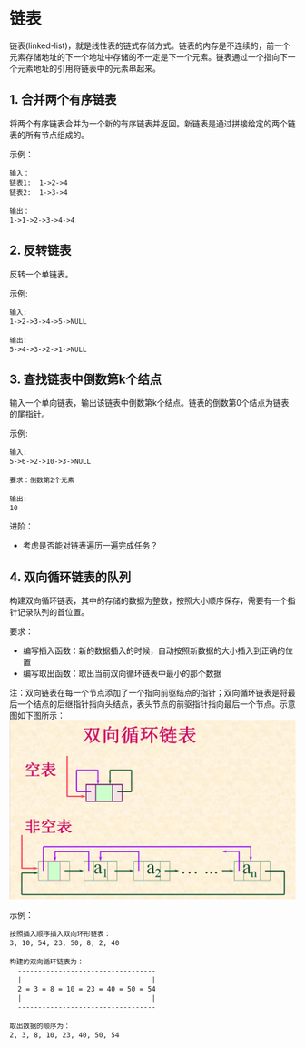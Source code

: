 # 链表

链表(linked-list)，就是线性表的链式存储方式。链表的内存是不连续的，前一个元素存储地址的下一个地址中存储的不一定是下一个元素。链表通过一个指向下一个元素地址的引用将链表中的元素串起来。


## 1. 合并两个有序链表

将两个有序链表合并为一个新的有序链表并返回。新链表是通过拼接给定的两个链表的所有节点组成的。 

示例：
```
输入：
链表1:  1->2->4
链表2:  1->3->4

输出：
1->1->2->3->4->4
```


## 2. 反转链表

反转一个单链表。

示例:
```
输入: 
1->2->3->4->5->NULL

输出: 
5->4->3->2->1->NULL
```


## 3. 查找链表中倒数第k个结点

输入一个单向链表，输出该链表中倒数第k个结点。链表的倒数第0个结点为链表的尾指针。

示例:
```
输入: 
5->6->2->10->3->NULL

要求：倒数第2个元素

输出: 
10
```

进阶：
* 考虑是否能对链表遍历一遍完成任务？


## 4. 双向循环链表的队列

构建双向循环链表，其中的存储的数据为整数，按照大小顺序保存，需要有一个指针记录队列的首位置。

要求：
* 编写插入函数：新的数据插入的时候，自动按照新数据的大小插入到正确的位置
* 编写取出函数：取出当前双向循环链表中最小的那个数据


注：双向链表在每一个节点添加了一个指向前驱结点的指针；双向循环链表是将最后一个结点的后继指针指向头结点，表头节点的前驱指针指向最后一个节点。示意图如下图所示：
![双向循环链表](images/DL_List.jpg)


示例：
```
按照插入顺序插入双向环形链表：
3, 10, 54, 23, 50, 8, 2, 40

构建的双向循环链表为：
  ----------------------------------
  |                                |
  2 = 3 = 8 = 10 = 23 = 40 = 50 = 54
  |                                |
  ----------------------------------

取出数据的顺序为：
2, 3, 8, 10, 23, 40, 50, 54
```

